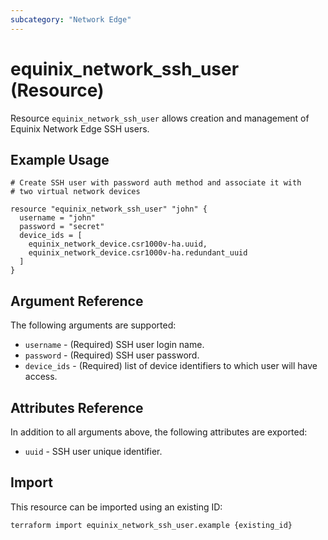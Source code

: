 ```yaml
---
subcategory: "Network Edge"
---
```


# equinix_network_ssh_user (Resource)

Resource `equinix_network_ssh_user` allows creation and management of Equinix Network
Edge SSH users.

## Example Usage

```hcl
# Create SSH user with password auth method and associate it with
# two virtual network devices

resource "equinix_network_ssh_user" "john" {
  username = "john"
  password = "secret"
  device_ids = [
    equinix_network_device.csr1000v-ha.uuid,
    equinix_network_device.csr1000v-ha.redundant_uuid
  ]
}
```

## Argument Reference

The following arguments are supported:

* `username` - (Required) SSH user login name.
* `password` - (Required) SSH user password.
* `device_ids` - (Required) list of device identifiers to which user will have access.

## Attributes Reference

In addition to all arguments above, the following attributes are exported:

* `uuid` - SSH user unique identifier.

## Import

This resource can be imported using an existing ID:

```sh
terraform import equinix_network_ssh_user.example {existing_id}
```
